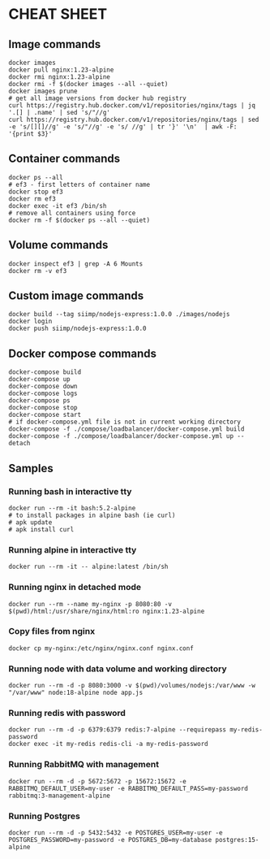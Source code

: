 # CHEAT SHEET

## Image commands
```
docker images
docker pull nginx:1.23-alpine
docker rmi nginx:1.23-alpine
docker rmi -f $(docker images --all --quiet)
docker images prune
# get all image versions from docker hub registry
curl https://registry.hub.docker.com/v1/repositories/nginx/tags | jq '.[] | .name' | sed 's/"//g'
curl https://registry.hub.docker.com/v1/repositories/nginx/tags | sed -e 's/[][]//g' -e 's/"//g' -e 's/ //g' | tr '}' '\n'  | awk -F: '{print $3}'
```

## Container commands
```
docker ps --all
# ef3 - first letters of container name
docker stop ef3
docker rm ef3
docker exec -it ef3 /bin/sh
# remove all containers using force
docker rm -f $(docker ps --all --quiet)
```

## Volume commands
```
docker inspect ef3 | grep -A 6 Mounts
docker rm -v ef3
```

## Custom image commands
```
docker build --tag siimp/nodejs-express:1.0.0 ./images/nodejs
docker login
docker push siimp/nodejs-express:1.0.0
```

## Docker compose commands
```
docker-compose build
docker-compose up
docker-compose down
docker-compose logs
docker-compose ps
docker-compose stop
docker-compose start
# if docker-compose.yml file is not in current working directory
docker-compose -f ./compose/loadbalancer/docker-compose.yml build
docker-compose -f ./compose/loadbalancer/docker-compose.yml up --detach
```

## Samples

### Running bash in interactive tty
```
docker run --rm -it bash:5.2-alpine
# to install packages in alpine bash (ie curl)
# apk update
# apk install curl
```

### Running alpine in interactive tty
```
docker run --rm -it -- alpine:latest /bin/sh
```

### Running nginx in detached mode
```
docker run --rm --name my-nginx -p 8080:80 -v $(pwd)/html:/usr/share/nginx/html:ro nginx:1.23-alpine
```

### Copy files from nginx
```
docker cp my-nginx:/etc/nginx/nginx.conf nginx.conf
```

### Running node with data volume and working directory
```
docker run --rm -d -p 8080:3000 -v $(pwd)/volumes/nodejs:/var/www -w "/var/www" node:18-alpine node app.js
```

### Running redis with password
```
docker run --rm -d -p 6379:6379 redis:7-alpine --requirepass my-redis-password
docker exec -it my-redis redis-cli -a my-redis-password
```

### Running RabbitMQ with management
```
docker run --rm -d -p 5672:5672 -p 15672:15672 -e RABBITMQ_DEFAULT_USER=my-user -e RABBITMQ_DEFAULT_PASS=my-password rabbitmq:3-management-alpine
```

### Running Postgres
```
docker run --rm -d -p 5432:5432 -e POSTGRES_USER=my-user -e POSTGRES_PASSWORD=my-password -e POSTGRES_DB=my-database postgres:15-alpine
```





